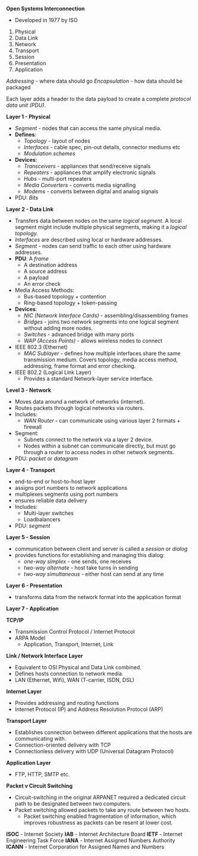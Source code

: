 **Open Systems Interconnection**
- Developed in 1977 by ISO

1. Physical
2. Data Link
3. Network
4. Transport
5. Session
6. Presentation
7. Application

*Addressing* - where data should go
*Encapsulation* - how data should be packaged

Each layer adds a header to the data payload to create a complete *protocol data unit (PDU)*.

**Layer 1 - Physical**
- *Segment* - nodes that can access the same physical media. 
- **Defines**:
	- *Topology* - layout of nodes 
	- *Interfaces* - cable spec, pin-out details, connector mediums etc
	- *Modulation schemes*
- **Devices**: 
	- *Transceivers* - appliances that send/receive signals  
	- *Repeaters* - appliances that amplify electronic signals 
	- *Hubs* - multi-port repeaters
	- *Media Converters* - converts media signalling
	- *Modems* - converts between digital and analog signals
- PDU: *Bits*

**Layer 2 - Data Link**
- Transfers data between nodes on the same *logical segment*. A local segment might include multiple physical segments, making it a *logical topology.*
- *Interfaces* are described using local or hardware addresses.
- *Segment* - nodes can send traffic to each other using hardware addresses.
- **PDU**: A *frame*
	- A destination address
	- A source address
	- A payload
	- An error check
- Media Access Methods:
	- Bus-based topology + contention
	- Ring-based topology + token-passing
- **Devices**:
	- *NIC (Network Interface Cards)* - assembling/disassembling frames
	- *Bridges* - joins two network segments into one logical segment without adding more nodes.
	- *Switches* - advanced bridge with many ports
	- *WAP (Access Points)* - allows wireless nodes to connect
- IEEE 802.3 (Ethernet)
	- *MAC Sublayer* - defines how multiple interfaces share the same transmission medium. Covers topology, media access method, addressing, frame format and error checking.
- IEEE 802.2 (Logical Link Layer)
	- Provides a standard Network-layer service interface. 

**Level 3 - Network**
- Moves data around a network of networks (internet).
- Routes packets through logical networks via routers.
- Includes:
	- *WAN Router* - can communicate using various layer 2 formats + firewall
- Segment:
	- Subnets connect to the network via a layer 2 device.
	- Nodes within a subnet can communicate directly, but must go through a router to access nodes in other network segments.
- PDU: *packet* or *datagram*

**Layer 4 - Transport**
- end-to-end or host-to-host layer
- assigns port numbers to network applications
- multiplexes segments using port numbers
- ensures reliable data delivery
- Includes:
	- Multi-layer switches
	- Loadbalancers
- PDU: *segment*

**Layer 5 - Session**
- communication between client and server is called a *session* or *dialog*
- provides functions for establishing and managing this dialog:
	- *one-way simplex* - one sends, one receives
	- *two-way alternate* - host take turns in sending
	- *two-way simultaneous* - either host can send at any time

**Layer 6 - Presentation**
- transforms data from the network format into the application format

**Layer 7 - Application**

**TCP/IP**
- Transmission Control Protocol / Internet Protocol
- ARPA Model
	- Application, Transport, Internet, Link

**Link / Network Interface Layer**
- Equivalent to OSI Physical and Data Link combined. 
- Defines hosts connection to network media.
- LAN (Ethernet, Wifi), WAN (T-carrier, ISDN, DSL)

**Internet Layer**
- Provides addressing and routing functions
- Internet Protocol (IP) and Address Resolution Protocol (ARP)

**Transport Layer**
- Establishes connection between different applications that the hosts are communicating with. 
- Connection-oriented delivery with TCP
- Connectionless delivery with UDP (Universal Datagram Protocol)

**Application Layer**
- FTP, HTTP, SMTP etc.

**Packet v Circuit Switching**
- Circuit-switching in the original ARPANET required a dedicated circuit path to be designated between two computers. 
- Packet switching allowed packets to take any route between two hosts.
	- Packet switching enabled fragmentation of information, which improves robustness as packets can be resent at lower cost.

**ISOC** - Internet Society
**IAB** - Internet Architecture Board
**IETF** - Internet Engineering Task Force
**IANA** - Internet Assigned Numbers Authority
**ICANN** - Internet Corporation for Assigned Names and Numbers
